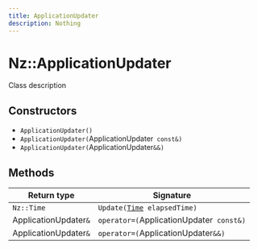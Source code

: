 ```yaml
---
title: ApplicationUpdater
description: Nothing
---
```


# Nz::ApplicationUpdater

Class description

## Constructors

- `ApplicationUpdater()`
- `ApplicationUpdater(`ApplicationUpdater` const&)`
- `ApplicationUpdater(`ApplicationUpdater`&&)`

## Methods

| Return type | Signature |
| ----------- | --------- |
| `Nz::Time` | `Update(`[`Time`](documentation/generated/Core/Time.md)` elapsedTime)` |
| ApplicationUpdater`&` | `operator=(`ApplicationUpdater` const&)` |
| ApplicationUpdater`&` | `operator=(`ApplicationUpdater`&&)` |
